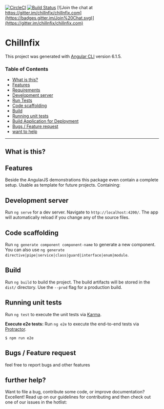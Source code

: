 [![CircleCI](https://circleci.com/gh/chillnfix/chillnfix.com/tree/master.svg?style=shield)](https://circleci.com/gh/chillNfix/chillnfix.com/tree/master)
[![Build Status](https://travis-ci.com/chillnfix/chillnfix.com.svg?branch=master)](https://travis-ci.com/chillnfix/chillnfix.com)
[![Join the chat at https://gitter.im/chillnfix/chillnfix.com](https://badges.gitter.im/Join%20Chat.svg)](https://gitter.im/chillnfix/chillnfix.com)


# Chillnfix

This project was generated with [Angular CLI](https://github.com/angular/angular-cli) version 6.1.5.



### Table of Contents
* [What is this?](#what-is-this)
* [Features](#features)
* [Requirements](#requirements)
* [Development server](#Development-server)
* [Run Tests](#run-tests)
* [Code scaffolding](#Code-scaffolding)
* [Build](#Build)
* [Running unit tests](#run-unit-tests)
* [Build Application for Deployment](#build-application-for-deployment)
* [Bugs / Feature request](#bugs--feature-request)
* [want to help](#want-to-help?)

---

## What is this?


## Features
Beside the AngularJS demonstrations this package even contain a complete setup.
Usable as template for future projects.
Containing:


## Development server

Run `ng serve` for a dev server. Navigate to `http://localhost:4200/`. The app will automatically reload if you change any of the source files.

## Code scaffolding

Run `ng generate component component-name` to generate a new component. You can also use `ng generate directive|pipe|service|class|guard|interface|enum|module`.

## Build

Run `ng build` to build the project. The build artifacts will be stored in the `dist/` directory. Use the `--prod` flag for a production build.

## Running unit tests

Run `ng test` to execute the unit tests via [Karma](https://karma-runner.github.io).

**Execute e2e tests:**
Run `ng e2e` to execute the end-to-end tests via [Protractor](http://www.protractortest.org/).
```SH
$ npm run e2e
```

## Bugs / Feature request
feel free to report bugs and other features

## further help?
Want to file a bug, contribute some code, or improve documentation? Excellent! Read up on our guidelines for contributing and then check out one of our issues in the hotlist:

